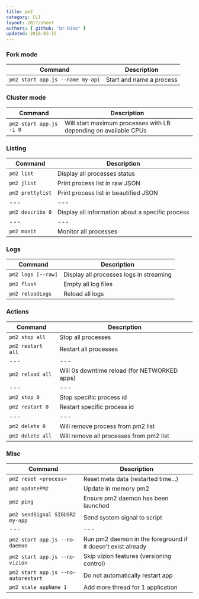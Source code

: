 ```yaml
---
title: pm2
category: CLI
layout: 2017/sheet
authors: { github: "Dr-Dino" }
updated: 2018-03-15
---
```


### Fork mode

| Command                          | Description              |
| ---                              | ---                      |
| `pm2 start app.js --name my-api` | Start and name a process |

### Cluster mode

| Command                 | Description                                                        |
| ---                     | ---                                                                |
| `pm2 start app.js -i 0` | Will start maximum processes with LB depending on available CPUs	 |

### Listing

| Command          | Description                                         |
| ---              | ---                                                 |
| `pm2 list`       | Display all processes status                        |
| `pm2 jlist`      | Print process list in raw JSON                      |
| `pm2 prettylist` | Print process list in beautified JSON               |
| ---              | ---                                                 |
| `pm2 describe 0` | Display all information about a specific process	 |
| ---              | ---                                                 |
| `pm2 monit`      | Monitor all processes                               |

### Logs

| Command            | Description                               |
| ---                | ---                                       |
| `pm2 logs [--raw]` | Display all processes logs in streaming	 |
| `pm2 flush`        | Empty all log files                       |
| `pm2 reloadLogs`	 | Reload all logs                           |

### Actions

| Command           | Description                                    |
| ---               | ---                                            |
| `pm2 stop all`    | Stop all processes                             |
| `pm2 restart all` | Restart all processes                          |
| ---               | ---                                            |
| `pm2 reload all`  | Will 0s downtime reload (for NETWORKED apps)	 |
| ---               | ---                                            |
| `pm2 stop 0`      | Stop specific process id                       |
| `pm2 restart 0`   | Restart specific process id                    |
| ---               | ---                                            |
| `pm2 delete 0`    | Will remove process from pm2 list              |
| `pm2 delete all`  | Will remove all processes from pm2 list        |

### Misc

| Command                             | Description                                                    |
| ---                                 | ---                                                            |
| `pm2 reset <process>`               | Reset meta data (restarted time...)                            |
| `pm2 updatePM2`                     | Update in memory pm2                                           |
| `pm2 ping`                          | Ensure pm2 daemon has been launched                            |
| `pm2 sendSignal SIGUSR2 my-app`     | Send system signal to script                                   |
| ---                                 | ---                                                            |
| `pm2 start app.js --no-daemon`      | Run pm2 daemon in the foreground if it doesn't exist already	 |
| `pm2 start app.js --no-vizion`      | Skip vizion features (versioning control)                      |
| `pm2 start app.js --no-autorestart` | Do not automatically restart app                               |
| `pm2 scale appName 1`               | Add more thread for 1 application                              |
